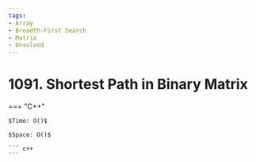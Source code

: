 ```yaml
---
tags:
- Array
- Breadth-First Search
- Matrix
- Unsolved
---
```



# 1091. Shortest Path in Binary Matrix

=== "C++"

    $Time: O()$

    $Space: O()$

    ``` c++
    ```